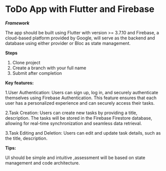 # ToDo App with  Flutter and Firebase

***Framework***

The app  should be built using Flutter with version >= 3.7.10 and Firebase, a cloud-based platform provided by Google, will serve as the backend and database using either provider or Bloc as state management.

**Steps**
1. Clone project
2. Create a branch with your full name
3. Submit after completion


**Key features:**

1.User Authentication: Users can sign up, log in, and securely authenticate themselves using Firebase Authentication. This feature ensures that each user has a personalized experience and can securely access their tasks.

2.Task Creation: Users can create new tasks by providing a title, description. The tasks will be stored in the Firebase Firestore database, allowing for real-time synchronization and seamless data retrieval.
   
3.Task Editing and Deletion: Users can edit and update task details, such as the title, description.


**Tips:**

UI should be simple and intuitive ,assessment will be based on state management and code architecture.

